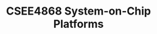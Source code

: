 ---
title: "CSEE4868 System-on-Chip Platforms"
collection: teaching
type: "Graduate course, Columbia University"
permalink: /teaching/CSEE4868-SoC
venue: "Fall 2024, 2025"
---